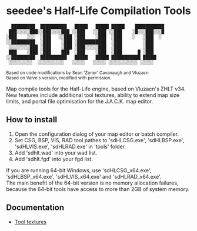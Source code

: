 # seedee's Half-Life Compilation Tools

```
  █████████  ██████████   █████   █████ █████    ███████████
 ███░░░░░███░░███░░░░███ ░░███   ░░███ ░░███    ░█░░░███░░░█
░███    ░░░  ░███   ░░███ ░███    ░███  ░███    ░   ░███  ░ 
░░█████████  ░███    ░███ ░███████████  ░███        ░███    
 ░░░░░░░░███ ░███    ░███ ░███░░░░░███  ░███        ░███    
 ███    ░███ ░███    ███  ░███    ░███  ░███      █ ░███    
░░█████████  ██████████   █████   █████ ███████████ █████   
 ░░░░░░░░░  ░░░░░░░░░░   ░░░░░   ░░░░░ ░░░░░░░░░░░ ░░░░░    
```
<sub>Based on code modifications by Sean 'Zoner' Cavanaugh and Vluzacn</sub>  
<sup>Based on Valve's version, modified with permission.</sup>

Map compile tools for the Half-Life engine, based on Vluzacn's ZHLT v34. New features include additional tool textures, ability to extend map size limits, and portal file optimisation for the J.A.C.K. map editor.

## How to install

1. Open the configuration dialog of your map editor or batch compiler.
2. Set CSG, BSP, VIS, RAD tool pathes to 'sdHLCSG.exe', 'sdHLBSP.exe', 'sdHLVIS.exe', 'sdHLRAD.exe' in 'tools' folder.
3. Add 'sdhlt.wad' into your wad list.
4. Add 'sdhlt.fgd' into your fgd list.

If you are running 64-bit Windows, use 'sdHLCSG_x64.exe', 'sdHLBSP_x64.exe', 'sdHLVIS_x64.exe' and 'sdHLRAD_x64.exe'.  
The main benefit of the 64-bit version is no memory allocation failures, because the 64-bit tools have access to more than 2GB of system memory.

## Documentation
- [Tool textures](https://gamebanana.com/tuts/13211)